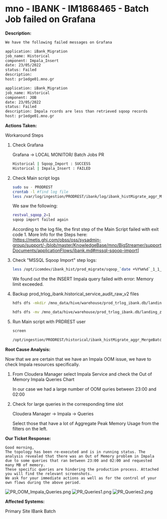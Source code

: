 # mno - IBANK - IM1868465 - Batch Job failed on Grafana

<b>Description:</b>

``` bash
We have the following failed messages on Grafana

application: iBank_Migration
job_name: Historical
component: Impala_Insert
date: 23/05/2022
status: Failed
description:
host: pr1edge01.mno.gr

application: iBank_Migration
job_name: Historical
component: JOB
date: 23/05/2022
status: Failed
description: Impala rcords are less than retrieved sqoop records
host: pr1edge01.mno.gr
```

<b>Actions Taken:</b>

Workaround Steps

1. Check Grafana

   Grafana -> LOCAL MONITOR/ Batch Jobs PR

   ```bash
   Historical | Sqoop_Import : SUCCESS 
   Historical | Impala_Insert : FAILED
   ```

2. Check Main script logs

   ```bash
   sudo su - PRODREST
   crontab -l #find log file
   less /var/log/ingestion/PRODREST/ibank/log/ibank_histMigrate_aggr_MergeBatchWithLock_v2.log
   ```

   We saw the following:

   ```bash
   restval_sqoop_2=1
   sqoop import failed again
   ```

   According to the log file, the first step of the Main Script failed with exit code 1.
   More Info for the Steps here:[<https://metis.ghi.com/obss/oss/sysadmin-group/support/-/blob/master/KnowledgeBase/mno/BigStreamer/supportDocuments/applicationFlows/ibank.md#mssql-sqoop-import>]

3. Check "MSSQL Sqoop Import" step logs:

   ```bash
   less /opt/icomdev/ibank_hist/prod_migrate/sqoop_`date +%Y%m%d`_1_1_`date +%Y%m%d_%H%M`.log
   ```

   We found out the the INSERT Impala query failed with error: Memory limit exceeded.

4. Backup prod_trlog_ibank.historical_service_audit_raw_v2 files

   ```bash
   hdfs dfs -mkdir /mno_data/hive/warehouse/prod_trlog_ibank.db/landing_zone/20220524_import_historical_service_audit_raw_v2_dvoul

   hdfs dfs -mv /mno_data/hive/warehouse/prod_trlog_ibank.db/landing_zone/import_historical_service_audit_raw_v2/* /mno_data/hive/warehouse/prod_trlog_ibank.db/landing_zone/20220524_import_historical_service_audit_raw_v2_dvoul/
   ```

5. Run Main script with PRDREST user

   ```bash
   screen

   /opt/ingestion/PRODREST/historical/ibank_histMigrate_aggr_MergeBatchWithLock_STABLE_v2.sh >> /var/log/ingestion/PRODREST/ibank/log/ibank_histMigrate_aggr_MergeBatchWithLock_v2.log
   ```

<b>Root Cause Analysis:</b>

Now that we are certain that we have an Impala OOM issue, we have to check Impala resources specifically.

1. From Cloudera Manager select Impala Service and check the Out of Memory Impala Queries Chart

   In our case we had a large number of OOM quries between 23:00 and 02:00

2. Check for large queries in the corresponding time slot

   Cloudera Manager -> Impala -> Queries

   Select those that have a lot of Aggregate Peak Memory Usage from the filters on the left.

<b>Our Ticket Response:</b>

```
Good morning,
The topology has been re-executed and is in running status. The analysis revealed that there was an Out of Memory problem in Impala due to some queries that ran between 23:00 and 02:00 and requested many MB of memory.
These specific queries are hindering the production process. Attached you will find the relevant screenshots.
We ask for your immediate actions as well as for the control of your own flows during the above period.
```

![PR_OOM_Impala_Queries.png](.media/PR_OOM_Impala_Queries.png)
![PR_Queries1.png](.media/PR_Queries1.png)
![PR_Queries2.png](.media/PR_Queries2.png)

<b>Affected Systems:</b>

Primary Site IBank Batch
